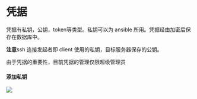 # 凭据
凭据有私钥，公钥，token等类型。私钥可以为 ansible 所用。凭据经由加密后保存在数据库中。

**注意**ssh 连接发起者即 client 使用的私钥，目标服务器保存的公钥。

由于凭据的重要性，目前凭据的管理仅限超级管理员

#### 添加私钥
![](http://pic.yupoo.com/craber_v/ee8ea644/755b4dfa.jpeg)
